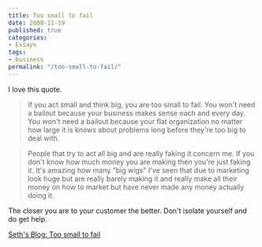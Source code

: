 ```yaml
---
title: Too small to fail
date: 2008-11-19
published: true
categories:
- Essays
tags:
- business
permalink: "/too-small-to-fail/"
---
```

I love this quote.
>If you act small and think big, you are too small to fail. You won't need a bailout because your business makes sense each and every day. You won't need a bailout because your flat organization no matter how large it is knows about problems long before they're too big to deal with.

>People that try to act all big and are really faking it concern me. If you don't know how much money you are making then you're just faking it. It's amazing how many "big wigs" I've seen that due to marketing look huge but are really barely making it and really make all their money on how to market but have never made any money actually doing it.

The closer you are to your customer the better. Don't isolate yourself and do get help.

[Seth's Blog: Too small to fail](https://seths.blog/2008/10/too-small-to-fa/)